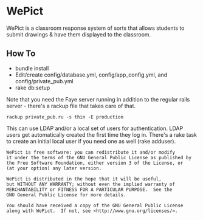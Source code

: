 WePict
=========

WePict is a classroom response system of sorts that allows students to submit drawings & have them displayed to the classroom.

How To
------
* bundle install
* Edit/create config/database.yml, config/app_config.yml, and config/private_pub.yml
* rake db:setup
 
Note that you need the Faye server running in addition to the regular rails server - there's a rackup file that takes care of that.

    rackup private_pub.ru -s thin -E production

This can use LDAP and/or a local set of users for authentication.  LDAP users get automatically created the first time they log in.  There's a rake task to create an initial local user if you need one as well (rake adduser).

    WePict is free software: you can redistribute it and/or modify
    it under the terms of the GNU General Public License as published by
    the Free Software Foundation, either version 3 of the License, or
    (at your option) any later version.

    WePict is distributed in the hope that it will be useful,
    but WITHOUT ANY WARRANTY; without even the implied warranty of
    MERCHANTABILITY or FITNESS FOR A PARTICULAR PURPOSE.  See the
    GNU General Public License for more details.

    You should have received a copy of the GNU General Public License
    along with WePict.  If not, see <http://www.gnu.org/licenses/>.

